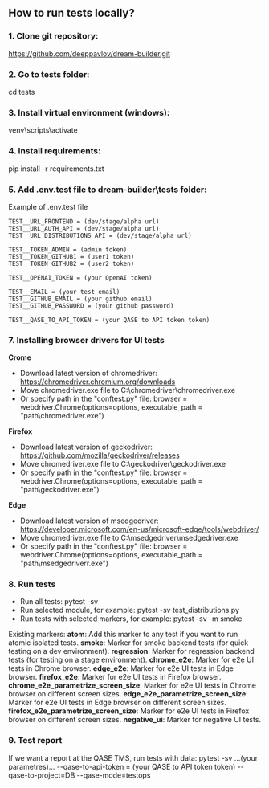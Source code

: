 ## How to run tests locally?
### 1. Clone git repository:
https://github.com/deeppavlov/dream-builder.git

### 2. Go to tests folder:
cd tests

### 3. Install virtual environment (windows):
venv\scripts\activate

### 4. Install requirements:
pip install -r requirements.txt

### 5. Add .env.test file to dream-builder\tests folder:

Example of .env.test file
```
TEST__URL_FRONTEND = (dev/stage/alpha url)
TEST__URL_AUTH_API = (dev/stage/alpha url)
TEST__URL_DISTRIBUTIONS_API = (dev/stage/alpha url)

TEST__TOKEN_ADMIN = (admin token)
TEST__TOKEN_GITHUB1 = (user1 token)
TEST__TOKEN_GITHUB2 = (user2 token)

TEST__OPENAI_TOKEN = (your OpenAI token)

TEST__EMAIL = (your test email)
TEST__GITHUB_EMAIL = (your github email)
TEST__GITHUB_PASSWORD = (your github password)

TEST__QASE_TO_API_TOKEN = (your QASE to API token token)
```

### 7. Installing browser drivers for UI tests

**Crome**
* Download latest version of chromedriver: https://chromedriver.chromium.org/downloads 
* Move chromedriver.exe file to C:\chromedriver\chromedriver.exe 
* Or specify path in the "conftest.py" file: 
browser = webdriver.Chrome(options=options, executable_path = "path\chromedriver.exe")

**Firefox**
* Download latest version of geckodriver: https://github.com/mozilla/geckodriver/releases 
* Move chromedriver.exe file to C:\geckodriver\geckodriver.exe 
* Or specify path in the "conftest.py" file: 
browser = webdriver.Chrome(options=options, executable_path = "path\geckodriver.exe")

**Edge**
* Download latest version of msedgedriver: https://developer.microsoft.com/en-us/microsoft-edge/tools/webdriver/ 
* Move chromedriver.exe file to C:\msedgedriver\msedgedriver.exe 
* Or specify path in the "conftest.py" file: 
browser = webdriver.Chrome(options=options, executable_path = "path\msedgedriverr.exe")


### 8. Run tests
* Run all tests: pytest -sv
* Run selected module, for example: pytest -sv test_distributions.py
* Run tests with selected markers, for example: pytest -sv -m smoke

Existing markers:
**atom**: Add this marker to any test if you want to run atomic isolated tests.
**smoke**: Marker for smoke backend tests (for quick testing on a dev environment).
**regression**: Marker for regression backend tests (for testing on a stage environment).
**chrome_e2e**: Marker for e2e UI tests in Chrome browser.
**edge_e2e**: Marker for e2e UI tests in Edge browser.
**firefox_e2e**: Marker for e2e UI tests in Firefox browser.
**chrome_e2e_parametrize_screen_size**: Marker for e2e UI tests in Chrome browser on different screen sizes.
**edge_e2e_parametrize_screen_size**: Marker for e2e UI tests in Edge browser on different screen sizes.
**firefox_e2e_parametrize_screen_size**: Marker for e2e UI tests in Firefox browser on different screen sizes.
**negative_ui**: Marker for negative UI tests.


### 9. Test report
If we want a report at the QASE TMS, run tests with data:
pytest -sv ...(your parametres)... --qase-to-api-token = (your QASE to API token token)  --qase-to-project=DB --qase-mode=testops